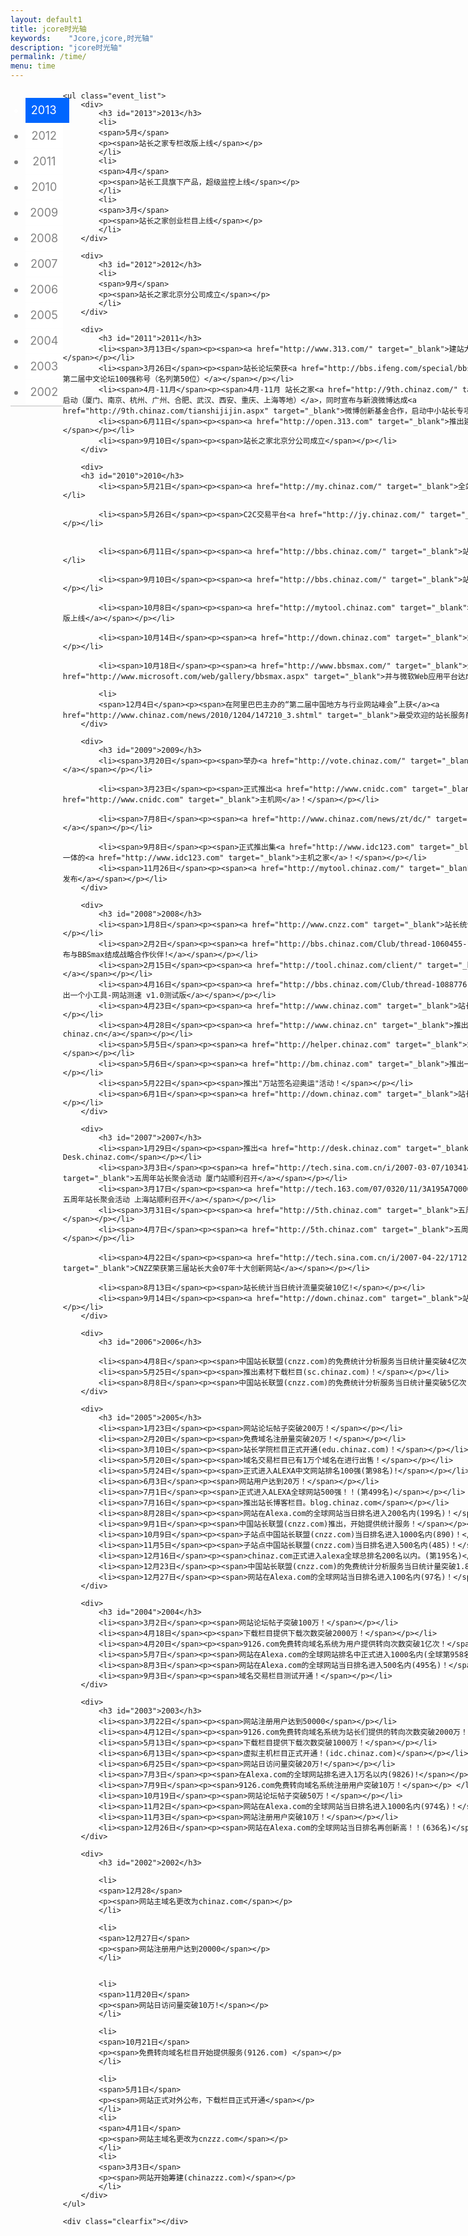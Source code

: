 ```yaml
---
layout: default1
title: jcore时光轴
keywords:	 "Jcore,jcore,时光轴"
description: "jcore时光轴"
permalink: /time/
menu: time
---
```


<style>
.box{width:940px;margin:18px auto 0 auto;}
.event_year{width:60px;border-bottom:2px solid #DDD;text-align:center;float:left;margin-top:10px;}
.event_year li{height:40px;line-height:40px;background:#FFF;margin-bottom:1px;font-size:18px;color:#828282;cursor:pointer;}
.event_year li.current{width:61px;background:#0066ff url('./resources/images/base/jian.png') 60px 0 no-repeat;color:#FFF;text-align:left;padding-left:9px;}
.event_list{width:850px;float:right;margin:10px 0 20px 0;}
.event_list h3{margin:0 0 10px 132px;font-size:24px;font-family:Georgia;color:#0066ff;padding-left:25px;background:url('./resources/images/base/jian.png') 0 -45px no-repeat;height:38px;line-height:30px;font-style:italic;}
.event_list li{background:url('./resources/images/base/jian.png') 136px -80px no-repeat;}
.event_list li span{width:127px;text-align:right;display:block;float:left;margin-top:10px;}
.event_list li p{width:680px;margin-left:24px;display:inline-block;padding-left:10px;background:url('./resources/images/base/jian.png') -21px 0 no-repeat;line-height:25px;_float:left;}
.event_list li p span{width:650px;text-align:left;border-bottom:2px solid #DDD;padding:10px 15px;background:#FFF;margin:0;}
</style>

<div class="box">
	<ul class="event_year">
		<li class="current"><label for="2013">2013</label></li>
		<li><label for="2012">2012</label></li>
		<li><label for="2011">2011</label></li>
		<li><label for="2010">2010</label></li>
		<li><label for="2009">2009</label></li>
		<li><label for="2008">2008</label></li>
		<li><label for="2007">2007</label></li>
		<li><label for="2006">2006</label></li>
		<li><label for="2005">2005</label></li>
		<li><label for="2004">2004</label></li>
		<li><label for="2003">2003</label></li>
		<li><label for="2002">2002</label></li>
	</ul>
	
	<ul class="event_list">
		<div>
			<h3 id="2013">2013</h3>
			<li>
			<span>5月</span>
			<p><span>站长之家专栏改版上线</span></p>
			</li>
			<li>
			<span>4月</span>
			<p><span>站长工具旗下产品，超级监控上线</span></p>
			</li>
			<li>
			<span>3月</span>
			<p><span>站长之家创业栏目上线</span></p>
			</li>
		</div>
		
		<div>
			<h3 id="2012">2012</h3>
			<li>
			<span>9月</span>
			<p><span>站长之家北京分公司成立</span></p>
			</li>
		</div>
		
		<div>
			<h3 id="2011">2011</h3>
			<li><span>3月13日</span><p><span><a href="http://www.313.com/" target="_blank">建站大师（www.313.com）上线</a></span></p></li>
			<li><span>3月26日</span><p><span>站长论坛荣获<a href="http://bbs.ifeng.com/special/bbs100/" target="_blank">2010年第二届中文论坛100强称号（名列第50位）</a></span></p></li>
			<li><span>4月-11月</span><p><span>4月-11月 站长之家<a href="http://9th.chinaz.com/" target="_blank">九周年全国交流会启动（厦门、南京、杭州、广州、合肥、武汉、西安、重庆、上海等地）</a>，同时宣布与新浪微博达成<a href="http://9th.chinaz.com/tianshijijin.aspx" target="_blank">微博创新基金合作，启动中小站长专项投资</a></span></p></li>
			<li><span>6月11日</span><p><span><a href="http://open.313.com" target="_blank">推出建站大师开放平台open.313.com</a></span></p></li>
			<li><span>9月10日</span><p><span>站长之家北京分公司成立</span></p></li>
		</div>
	
		<div>
		<h3 id="2010">2010</h3>
			<li><span>5月21日</span><p><span><a href="http://my.chinaz.com/" target="_blank">全站用户中心上线</a></span></p></li>
			
			<li><span>5月26日</span><p><span>C2C交易平台<a href="http://jy.chinaz.com/" target="_blank">站长交易上线</a></span></p></li>
			
			
			<li><span>6月11日</span><p><span><a href="http://bbs.chinaz.com/" target="_blank">站长论坛新版上线</a></span></p></li>
			
			<li><span>9月10日</span><p><span><a href="http://bbs.chinaz.com/" target="_blank">站长论坛发帖超过千万</a></span></p></li>
			
			<li><span>10月8日</span><p><span><a href="http://mytool.chinaz.com" target="_blank">我的工具(Mytool.chinaz.com)新版上线</a></span></p></li>
			
			<li><span>10月14日</span><p><span><a href="http://down.chinaz.com" target="_blank">站长下载第三次改版完成</a></span></p></li>
			
			<li><span>10月18日</span><p><span><a href="http://www.bbsmax.com/" target="_blank">全资收购社区开发商BBSMAX</a>，<a href="http://www.microsoft.com/web/gallery/bbsmax.aspx" target="_blank">并与微软Web应用平台达成合作</a></span></p></li>
			
			<li> 
			<span>12月4日</span><p><span>在阿里巴巴主办的“第二届中国地方与行业网站峰会”上获</a><a href="http://www.chinaz.com/news/2010/1204/147210_3.shtml" target="_blank">最受欢迎的站长服务商</a></span></p></li>
		</div>

		<div>
			<h3 id="2009">2009</h3>
			<li><span>3月20日</span><p><span>举办<a href="http://vote.chinaz.com/" target="_blank">中国站长站7周年站长调查活动</a></span></p></li>
			
			<li><span>3月23日</span><p><span>正式推出<a href="http://www.cnidc.com" target="_blank">IDC行业的B2C平台</a> - <a href="http://www.cnidc.com" target="_blank">主机网</a>！</span></p></li>
			
			<li><span>7月8日</span><p><span><a href="http://www.chinaz.com/news/zt/dc/" target="_blank">发布中国站长行业调查报告</a></span></p></li>
			
			<li><span>9月8日</span><p><span>正式推出集<a href="http://www.idc123.com" target="_blank">虚拟主机评测</a>和IDC导航于一体的<a href="http://www.idc123.com" target="_blank">主机之家</a>！</span></p></li>
			<li><span>11月26日</span><p><span><a href="http://mytool.chinaz.com/" target="_blank">我的工具(MYtool.chinaz.com)发布</a></span></p></li>
		</div>
	
		<div>
			<h3 id="2008">2008</h3>
			<li><span>1月8日</span><p><span><a href="http://www.cnzz.com" target="_blank">站长统计</a>用户数突破60万！</span></p></li>
			<li><span>2月2日</span><p><span><a href="http://bbs.chinaz.com/Club/thread-1060455-1-1.html" target="_blank">宣布与BBSmax结成战略合作伙伴!</a></span></p></li>
			<li><span>2月15日</span><p><span><a href="http://tool.chinaz.com/client/" target="_blank">推出站长工具软件v1.0测试版</a></span></p></li>
			<li><span>4月16日</span><p><span><a href="http://bbs.chinaz.com/Club/thread-1088776-1-1.html" target="_blank">推出一个小工具-网站测速 v1.0测试版</a></span></p></li>
			<li><span>4月23日</span><p><span><a href="http://www.chinaz.com" target="_blank">站长资讯推出v2008新版</a></span></p></li>
			<li><span>4月28日</span><p><span><a href="http://www.chinaz.cn" target="_blank">推出软件下载子站-精品软件站 chinaz.cn</a></span></p></li>
			<li><span>5月5日</span><p><span><a href="http://helper.chinaz.com" target="_blank">站长工具软件正式更名为站长助手</a></span></p></li>
			<li><span>5月6日</span><p><span><a href="http://bm.chinaz.com" target="_blank">推出一个小工具，网站保姆</a></span></p></li>
			<li><span>5月22日</span><p><span>推出"万站签名迎奥运"活动！</span></p></li>
			<li><span>6月1日</span><p><span><a href="http://down.chinaz.com" target="_blank">站长下载第二次改版完成</a></span></p></li>
		</div>

		<div>
			<h3 id="2007">2007</h3>
			<li><span>1月29日</span><p><span>推出<a href="http://desk.chinaz.com" target="_blank">壁纸</a>栏目 Desk.chinaz.com</span></p></li>
			<li><span>3月3日</span><p><span><a href="http://tech.sina.com.cn/i/2007-03-07/10341405010.shtml" target="_blank">五周年站长聚会活动 厦门站顺利召开</a></span></p></li>
			<li><span>3月17日</span><p><span><a href="http://tech.163.com/07/0320/11/3A195A7Q000915I3.html" target="_blank">五周年站长聚会活动 上海站顺利召开</a></span></p></li>
			<li><span>3月31日</span><p><span><a href="http://5th.chinaz.com" target="_blank">五周年聚会-千位站长齐聚广州</a></span></p></li>
			<li><span>4月7日</span><p><span><a href="http://5th.chinaz.com" target="_blank">五周年聚会安徽合肥站顺利召开</a></span></p></li>
			
			<li><span>4月22日</span><p><span><a href="http://tech.sina.com.cn/i/2007-04-22/17121477057.shtml" target="_blank">CNZZ荣获第三届站长大会07年十大创新网站</a></span></p></li>
			
			<li><span>8月13日</span><p><span>站长统计当日统计流量突破10亿!</span></p></li>
			<li><span>9月14日</span><p><span><a href="http://down.chinaz.com" target="_blank">站长下载</a>栏目改版完成</span></p></li>
		</div>
	
		<div>
			<h3 id="2006">2006</h3>
			
			<li><span>4月8日</span><p><span>中国站长联盟(cnzz.com)的免费统计分析服务当日统计量突破4亿次！</span></p></li>
			<li><span>5月25日</span><p><span>推出素材下载栏目(sc.chinaz.com)！</span></p></li>
			<li><span>8月8日</span><p><span>中国站长联盟(cnzz.com)的免费统计分析服务当日统计量突破5亿次！</span></p></li>
		</div>

		<div>
			<h3 id="2005">2005</h3>
			<li><span>1月23日</span><p><span>网站论坛帖子突破200万！</span></p></li>
			<li><span>2月20日</span><p><span>免费域名注册量突破20万！</span></p></li>
			<li><span>3月10日</span><p><span>站长学院栏目正式开通(edu.chinaz.com)！</span></p></li>
			<li><span>5月20日</span><p><span>域名交易栏目已有1万个域名在进行出售！</span></p></li>
			<li><span>5月24日</span><p><span>正式进入ALEXA中文网站排名100强(第98名)!</span></p></li>
			<li><span>6月3日</span><p><span>网站用户达到20万！</span></p></li>
			<li><span>7月1日</span><p><span>正式进入ALEXA全球网站500强！！(第499名)</span></p></li>
			<li><span>7月16日</span><p><span>推出站长博客栏目。blog.chinaz.com</span></p></li>
			<li><span>8月28日</span><p><span>网站在Alexa.com的全球网站当日排名进入200名内(199名)！</span></p></li>
			<li><span>9月1日</span><p><span>中国站长联盟(cnzz.com)推出，开始提供统计服务！</span></p></li>
			<li><span>10月9日</span><p><span>子站点中国站长联盟(cnzz.com)当日排名进入1000名内(890)！</span></p></li>
			<li><span>11月5日</span><p><span>子站点中国站长联盟(cnzz.com)当日排名进入500名内(485)！</span></p></li>
			<li><span>12月16日</span><p><span>chinaz.com正式进入alexa全球总排名200名以内。(第195名)</span></p></li>
			<li><span>12月23日</span><p><span>中国站长联盟(cnzz.com)的免费统计分析服务当日统计量突破1.8亿次！</span></p></li>
			<li><span>12月27日</span><p><span>网站在Alexa.com的全球网站当日排名进入100名内(97名)！</span></p></li>
		</div>
	
		<div>
			<h3 id="2004">2004</h3>
			<li><span>3月2日</span><p><span>网站论坛帖子突破100万！</span></p></li>
			<li><span>4月18日</span><p><span>下载栏目提供下载次数突破2000万！</span></p></li>
			<li><span>4月20日</span><p><span>9126.com免费转向域名系统为用户提供转向次数突破1亿次！</span></p></li>
			<li><span>5月7日</span><p><span>网站在Alexa.com的全球网站排名中正式进入1000名内(全球第958名)！</span></p></li>
			<li><span>8月3日</span><p><span>网站在Alexa.com的全球网站当日排名进入500名内(495名)！</span></p></li>
			<li><span>9月3日</span><p><span>域名交易栏目测试开通！</span></p></li>
		</div>

		<div>
			<h3 id="2003">2003</h3>
			<li><span>3月22日</span><p><span>网站注册用户达到50000</span></p></li>
			<li><span>4月12日</span><p><span>9126.com免费转向域名系统为站长们提供的转向次数突破2000万！</span></p></li>
			<li><span>5月13日</span><p><span>下载栏目提供下载次数突破1000万！</span></p></li>
			<li><span>6月13日</span><p><span>虚拟主机栏目正式开通！(idc.chinaz.com)</span></p></li>
			<li><span>6月25日</span><p><span>网站日访问量突破20万!</span></p></li>
			<li><span>7月3日</span><p><span>在Alexa.com的全球网站排名进入1万名以内(9826)!</span></p></li>
			<li><span>7月9日</span><p><span>9126.com免费转向域名系统注册用户突破10万！</span></p> </li>
			<li><span>10月19日</span><p><span>网站论坛帖子突破50万！</span></p></li>
			<li><span>11月2日</span><p><span>网站在Alexa.com的全球网站当日排名进入1000名内(974名)！</span></p></li>
			<li><span>11月3日</span><p><span>网站注册用户突破10万！</span></p></li>
			<li><span>12月26日</span><p><span>网站在Alexa.com的全球网站当日排名再创新高！！(636名)</span></p></li>
		</div>

		<div>
			<h3 id="2002">2002</h3>
			
			<li>
			<span>12月28</span>
			<p><span>网站主域名更改为chinaz.com</span></p>
			</li>
			
			<li>
			<span>12月27日</span>
			<p><span>网站注册用户达到20000</span></p>
			</li>
			
			
			<li>
			<span>11月20日</span>
			<p><span>网站日访问量突破10万!</span></p>
			</li>
			
			<li>
			<span>10月21日</span>
			<p><span>免费转向域名栏目开始提供服务(9126.com) </span></p>
			</li>
			
			<li>
			<span>5月1日</span>
			<p><span>网站正式对外公布，下载栏目正式开通</span></p>
			</li>
			<li>
			<span>4月1日</span>
			<p><span>网站主域名更改为cnzzz.com</span></p>
			</li>
			<li>
			<span>3月3日</span>
			<p><span>网站开始筹建(chinazzz.com)</span></p>
			</li>
		</div>
	</ul>

	<div class="clearfix"></div>
	
</div>
